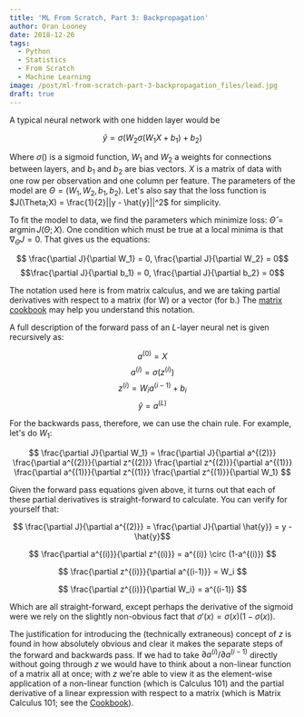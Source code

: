```yaml
---
title: 'ML From Scratch, Part 3: Backpropagation'
author: Oran Looney
date: 2018-12-26
tags:
  - Python
  - Statistics
  - From Scratch
  - Machine Learning
image: /post/ml-from-scratch-part-3-backpropagation_files/lead.jpg
draft: true
---
```


[DL2]: http://neuralnetworksanddeeplearning.com/chap2.html
[3B1B]: https://www.youtube.com/watch?v=tIeHLnjs5U8


A typical neural network with one hidden layer would be 

$$\hat{y} =\sigma(W_2 \sigma(W_1 X + b_1) + b_2)$$

Where $\sigma()$ is a sigmoid function, $W_1$ and $W_2$ a weights for connections between layers, and $b_1$ and $b_2$ are bias vectors. $X$ is a matrix of data with one row per observation and one column per feature. The parameters of the model are $\Theta = (W_1, W_2, b_1, b_2)$. Let's also say that the loss function is $J(\Theta;X) = \frac{1}{2}||y - \hat{y}||^2$ for simplicity.

To fit the model to data, we find the parameters which minimize loss: $\hat{\Theta} = \text{argmin} \, J(\Theta;X)$. One condition which must be true at a local minima is that $\nabla_\Theta J = 0$. That gives us the equations:

$$ \frac{\partial J}{\partial W_1} = 0,  \frac{\partial J}{\partial W_2} = 0$$
$$\frac{\partial J}{\partial b_1} = 0,  \frac{\partial J}{\partial b_2} = 0$$

The notation used here is from matrix calculus, and we are taking partial derivatives with respect to a matrix (for W) or a vector (for b.) The [matrix cookbook][MC] may help you understand this notation. 

A full description of the forward pass of an $L$-layer neural net is given recursively as:

$$ a^{(0)} = X$$
$$a^{(i)} = \sigma(z^{(i)})$$
$$ z^{(i)} = W_i a^{(i-1)} + b_i$$
$$\hat{y} = a^{(L)} $$

For the backwards pass, therefore, we can use the chain rule. For example, let's do $W_1$:

$$ \frac{\partial J}{\partial W_1} = 
   \frac{\partial J}{\partial a^{(2)}} 
   \frac{\partial a^{(2)}}{\partial z^{(2)}} 
   \frac{\partial z^{(2)}}{\partial a^{(1)}} 
   \frac{\partial a^{(1)}}{\partial z^{(1)}} 
   \frac{\partial z^{(1)}}{\partial W_1}
$$

Given the forward pass equations given above, it turns out that each of these partial derivatives is straight-forward to calculate. You can verify for yourself that:

$$ \frac{\partial J}{\partial a^{(2)}} = \frac{\partial J}{\partial \hat{y}} = y - \hat{y}$$

$$ \frac{\partial a^{(i)}}{\partial z^{(i)}} = a^{(i)} \circ (1-a^{(i)}) $$

$$ \frac{\partial z^{(i)}}{\partial a^{(i-1)}} = W_i $$

$$ \frac{\partial z^{(i)}}{\partial W_i} = a^{(i-1)} $$

Which are all straight-forward, except perhaps the derivative of the sigmoid were we rely on the slightly non-obvious fact that $\sigma'(x) = \sigma(x) (1-\sigma(x))$. 

The justification for introducing the (technically extraneous) concept of $z$ is found in how absolutely obvious and clear it makes the separate steps of the forward and backwards pass. If we had to take $\partial a^{(i)} / \partial a^{(i-1)}$ directly without going through $z$ we would have to think about a non-linear function of a matrix all at once; with $z$ we're able to view it as the element-wise application of a non-linear function (which is Calculus 101) and the partial derivative of a linear expression with respect to a matrix (which is Matrix Calculus 101; see the [Cookbook][MC]). 

[MC]: https://www.math.uwaterloo.ca/~hwolkowi/matrixcookbook.pdf
